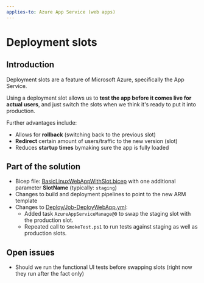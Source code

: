 ```yaml
---
applies-to: Azure App Service (web apps)
---
```


# Deployment slots

## Introduction

Deployment slots are a feature of Microsoft Azure, specifically the App Service.

Using a deployment slot allows us to **test the app before it comes live for actual users**, and just switch the slots when we think it's ready to  put it into production.

Further advantages include:

- Allows for **rollback** (switching back to the previous slot)
- **Redirect** certain amount of users/traffic to the new version (slot)
- Reduces **startup times** bymaking sure the app is fully loaded

## Part of the solution

- Bicep file: [BasicLinuxWebAppWithSlot.bicep](/Infrastructure/Modules/BasicLinuxWebAppWithSlot.bicep) with one additional parameter **SlotName** (typically: `staging`)
- Changes to build and deployment pipelines to point to the new ARM template
- Changes to [Deploy/Job-DeployWebApp.yml](../Pipelines/Deploy/Job-DeployWebApp.yml):
  * Added task `AzureAppServiceManage@0` to swap the staging slot with the production slot.
  * Repeated call to `SmokeTest.ps1` to run tests against staging as well as production slots.

## Open issues

- Should we run the functional UI tests before swapping slots (right now they run after the fact only)